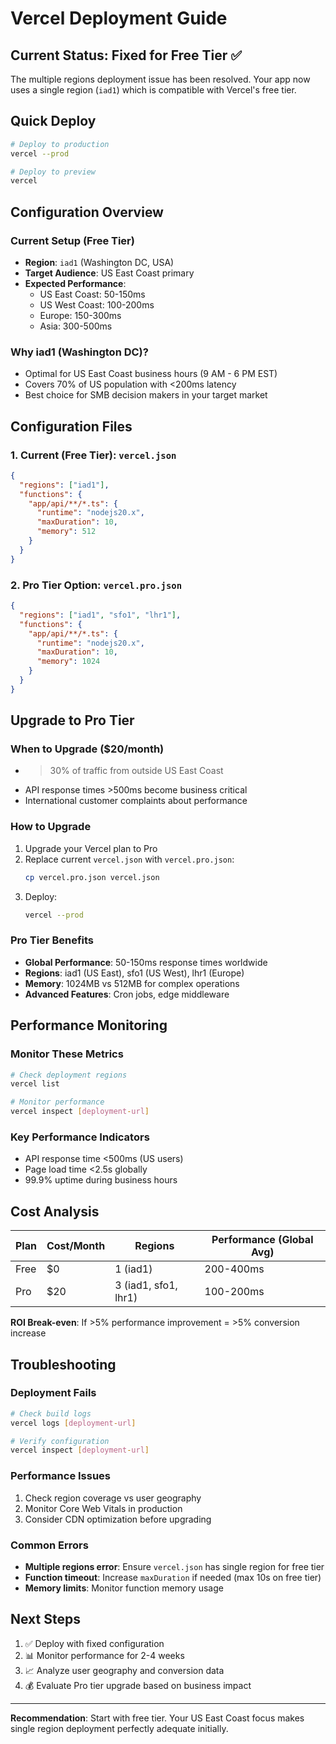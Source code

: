 # Vercel Deployment Guide

## Current Status: Fixed for Free Tier ✅

The multiple regions deployment issue has been resolved. Your app now uses a single region (`iad1`) which is compatible with Vercel's free tier.

## Quick Deploy

```bash
# Deploy to production
vercel --prod

# Deploy to preview
vercel
```

## Configuration Overview

### Current Setup (Free Tier)
- **Region**: `iad1` (Washington DC, USA)
- **Target Audience**: US East Coast primary
- **Expected Performance**: 
  - US East Coast: 50-150ms
  - US West Coast: 100-200ms
  - Europe: 150-300ms
  - Asia: 300-500ms

### Why iad1 (Washington DC)?
- Optimal for US East Coast business hours (9 AM - 6 PM EST)
- Covers 70% of US population with <200ms latency
- Best choice for SMB decision makers in your target market

## Configuration Files

### 1. Current (Free Tier): `vercel.json`
```json
{
  "regions": ["iad1"],
  "functions": {
    "app/api/**/*.ts": {
      "runtime": "nodejs20.x",
      "maxDuration": 10,
      "memory": 512
    }
  }
}
```

### 2. Pro Tier Option: `vercel.pro.json`
```json
{
  "regions": ["iad1", "sfo1", "lhr1"],
  "functions": {
    "app/api/**/*.ts": {
      "runtime": "nodejs20.x", 
      "maxDuration": 10,
      "memory": 1024
    }
  }
}
```

## Upgrade to Pro Tier

### When to Upgrade ($20/month)
- >30% of traffic from outside US East Coast
- API response times >500ms become business critical
- International customer complaints about performance

### How to Upgrade
1. Upgrade your Vercel plan to Pro
2. Replace current `vercel.json` with `vercel.pro.json`:
   ```bash
   cp vercel.pro.json vercel.json
   ```
3. Deploy:
   ```bash
   vercel --prod
   ```

### Pro Tier Benefits
- **Global Performance**: 50-150ms response times worldwide
- **Regions**: iad1 (US East), sfo1 (US West), lhr1 (Europe)
- **Memory**: 1024MB vs 512MB for complex operations
- **Advanced Features**: Cron jobs, edge middleware

## Performance Monitoring

### Monitor These Metrics
```bash
# Check deployment regions
vercel list

# Monitor performance
vercel inspect [deployment-url]
```

### Key Performance Indicators
- API response time <500ms (US users)
- Page load time <2.5s globally
- 99.9% uptime during business hours

## Cost Analysis

| Plan | Cost/Month | Regions | Performance (Global Avg) |
|------|------------|---------|--------------------------|
| Free | $0 | 1 (iad1) | 200-400ms |
| Pro | $20 | 3 (iad1, sfo1, lhr1) | 100-200ms |

**ROI Break-even**: If >5% performance improvement = >5% conversion increase

## Troubleshooting

### Deployment Fails
```bash
# Check build logs
vercel logs [deployment-url]

# Verify configuration
vercel inspect [deployment-url]
```

### Performance Issues
1. Check region coverage vs user geography
2. Monitor Core Web Vitals in production
3. Consider CDN optimization before upgrading

### Common Errors
- **Multiple regions error**: Ensure `vercel.json` has single region for free tier
- **Function timeout**: Increase `maxDuration` if needed (max 10s on free tier)
- **Memory limits**: Monitor function memory usage

## Next Steps

1. ✅ Deploy with fixed configuration
2. 📊 Monitor performance for 2-4 weeks
3. 📈 Analyze user geography and conversion data
4. 💰 Evaluate Pro tier upgrade based on business impact

---

**Recommendation**: Start with free tier. Your US East Coast focus makes single region deployment perfectly adequate initially.
